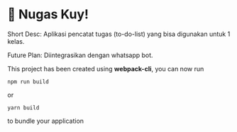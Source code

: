 # 🚀 Nugas Kuy!

Short Desc:
  Aplikasi pencatat tugas (to-do-list) yang bisa digunakan untuk 1 kelas. 
  
Future Plan:
  Diintegrasikan dengan whatsapp bot.

This project has been created using **webpack-cli**, you can now run

```
npm run build
```

or

```
yarn build
```

to bundle your application
